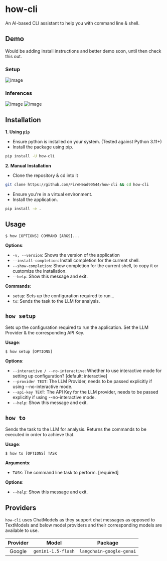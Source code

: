 # how-cli
An AI-based CLI assistant to help you with command line & shell.


## Demo 
Would be adding install instructions and better demo soon, until then check this out.
### Setup
![image](https://github.com/user-attachments/assets/87d3ba64-ecb7-43c6-9863-a62c39396ac5)

### Inferences
![image](https://github.com/user-attachments/assets/7af58310-183a-429b-aa66-e6abe36713fb)
![image](https://github.com/user-attachments/assets/20062ac2-1057-4139-9f60-990bd41605da)


## Installation
**1. Using `pip`**
  - Ensure python is installed on your system. (Tested against Python 3.11+)
  - Install the package using pip.
  ```bash
  pip install -U how-cli
  ```
**2. Manual Installation**
  - Clone the repository & cd into it
  ```bash
  git clone https://github.com/FireHead90544/how-cli && cd how-cli
  ```
  - Ensure you're in a virtual environment.
  - Install the application.
  ```bash
  pip install -e .
  ```


## Usage
```console
$ how [OPTIONS] COMMAND [ARGS]...
```

**Options**:
* `-v, --version`: Shows the version of the application
* `--install-completion`: Install completion for the current shell.
* `--show-completion`: Show completion for the current shell, to copy it or customize the installation.
* `--help`: Show this message and exit.

**Commands**:
* `setup`: Sets up the configuration required to run...
* `to`: Sends the task to the LLM for analysis.


## `how setup`
Sets up the configuration required to run the application.
Set the LLM Provider & the corresponding API Key.

**Usage**:
```console
$ how setup [OPTIONS]
```

**Options**:
* `--interactive / --no-interactive`: Whether to use interactive mode for setting up configuration?  [default: interactive]
* `--provider TEXT`: The LLM Provider, needs to be passed explicitly if using --no-interactive mode.
* `--api-key TEXT`: The API Key for the LLM provider, needs to be passed explicitly if using --no-interactive mode.
* `--help`: Show this message and exit.


## `how to`
Sends the task to the LLM for analysis.
Returns the commands to be executed in order to achieve that.

**Usage**:
```console
$ how to [OPTIONS] TASK
```

**Arguments**:
* `TASK`: The command line task to perform.  [required]

**Options**:
* `--help`: Show this message and exit.


## Providers
`how-cli` uses ChatModels as they support chat messages as opposed to TextModels and below model providers and their corresponding models are available to use.

| Provider | Model | Package |
|:--------:|:-----:|:-------:|
| Google   | `gemini-1.5-flash` | `langchain-google-genai` |
